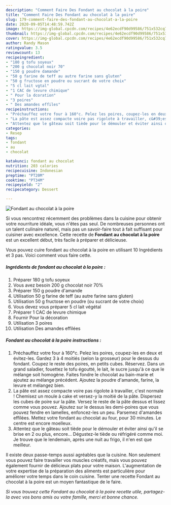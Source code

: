 ```yaml
---
description: "Comment Faire Des Fondant au chocolat à la poire"
title: "Comment Faire Des Fondant au chocolat à la poire"
slug: 179-comment-faire-des-fondant-au-chocolat-a-la-poire
date: 2020-09-05T14:48:59.742Z
image: https://img-global.cpcdn.com/recipes/4e62ecdf90d99586/751x532cq70/fondant-au-chocolat-a-la-poire-photo-principale-de-la-recette.jpg
thumbnail: https://img-global.cpcdn.com/recipes/4e62ecdf90d99586/751x532cq70/fondant-au-chocolat-a-la-poire-photo-principale-de-la-recette.jpg
cover: https://img-global.cpcdn.com/recipes/4e62ecdf90d99586/751x532cq70/fondant-au-chocolat-a-la-poire-photo-principale-de-la-recette.jpg
author: Randy Mason
ratingvalue: 3.5
reviewcount: 13
recipeingredient:
- "180 g tofu soyeux"
- "200 g chocolat noir 70"
- "150 g poudre damande"
- "50 g farine de teff au autre farine sans gluten"
- "50 g fructose en poudre ou sucrant de votre choix"
- "5 cl lait vgtal"
- "1 CAC de levure chimique"
- " Pour la dcoration"
- "3 poires"
- " Des amandes effiles"
recipeinstructions:
- "Préchauffez votre four à 160°c. Pelez les poires, coupez-les en deux et évitez-les. Gardez 3 à 4 moitiés (selon la grosseur) pour le dessus du fondant. Coupez le reste des poires, en petits cubes. Réservez. Dans un grand saladier, fouettez le tofu égoutté, le lait, le sucre jusqu&#39;à ce que le mélange soit homogène. Faites fondre le chocolat au bain-marie et ajoutez au mélange précédent. Ajoutez la poudre d&#39;amande, farine, la levure et mélangez bien."
- "La pâte est assez compacte voire pas rigolote à travailler, c&#39;est normale ! Chemisez un moule à cake et versez-y la moitié de la pâte. Dispersez les cubes de poire sur la pâte. Versez le reste de la pâte dessus et lissez comme vous pouvez. Ajoutez sur le dessus les demi-poires que vous pouvez fendre en lamelles, enfoncez-les un peu. Parsemez d&#39;amandes effilées. Mettez votre fondant au chocolat au four, pour 30 minutes. Le centre est encore moelleux."
- "Attentez que le gâteau soit tiède pour le démouler et éviter ainsi qu&#39;il se brise en 2 ou plus, encore... Dégustez-le tiède ou réfrigéré comme moi. Je trouve que le lendemain, après une nuit au frigo, il n&#39;en est que meilleur."
categories:
- Resep
tags:
- fondant
- au
- chocolat

katakunci: fondant au chocolat 
nutrition: 203 calories
recipecuisine: Indonesian
preptime: "PT20M"
cooktime: "PT34M"
recipeyield: "2"
recipecategory: Dessert

---
```



![Fondant au chocolat à la poire](https://img-global.cpcdn.com/recipes/4e62ecdf90d99586/751x532cq70/fondant-au-chocolat-a-la-poire-photo-principale-de-la-recette.jpg)

Si vous rencontrez récemment des problèmes dans la cuisine pour obtenir votre nourriture idéale, vous n'êtes pas seul. De nombreuses personnes ont un talent culinaire naturel, mais pas un savoir-faire tout à fait suffisant pour cuisiner avec excellence. Cette recette de <strong> Fondant au chocolat à la poire </strong> est un excellent début, très facile à préparer et délicieuse.

<!--inarticleads1-->

Vous pouvez cuire fondant au chocolat à la poire en utilisant 10 Ingrédients et 3 pas. Voici comment vous faire cette.

##### Ingrédients de fondant au chocolat à la poire :

1. Préparer 180 g tofu soyeux
1. Vous avez besoin 200 g chocolat noir 70%
1. Préparer 150 g poudre d&#39;amande
1. Utilisation 50 g farine de teff (au autre farine sans gluten)
1. Utilisation 50 g fructose en poudre (ou sucrant de votre choix)
1. Vous devez vous préparer 5 cl lait végétal
1. Préparer 1 CAC de levure chimique
1. Fournir  Pour la décoration
1. Utilisation 3 poires
1. Utilisation  Des amandes effilées




<!--inarticleads2-->

##### Fondant au chocolat à la poire instructions :

1. Préchauffez votre four à 160°c. Pelez les poires, coupez-les en deux et évitez-les. Gardez 3 à 4 moitiés (selon la grosseur) pour le dessus du fondant. Coupez le reste des poires, en petits cubes. Réservez. Dans un grand saladier, fouettez le tofu égoutté, le lait, le sucre jusqu&#39;à ce que le mélange soit homogène. Faites fondre le chocolat au bain-marie et ajoutez au mélange précédent. Ajoutez la poudre d&#39;amande, farine, la levure et mélangez bien.
1. La pâte est assez compacte voire pas rigolote à travailler, c&#39;est normale ! Chemisez un moule à cake et versez-y la moitié de la pâte. Dispersez les cubes de poire sur la pâte. Versez le reste de la pâte dessus et lissez comme vous pouvez. Ajoutez sur le dessus les demi-poires que vous pouvez fendre en lamelles, enfoncez-les un peu. Parsemez d&#39;amandes effilées. Mettez votre fondant au chocolat au four, pour 30 minutes. Le centre est encore moelleux.
1. Attentez que le gâteau soit tiède pour le démouler et éviter ainsi qu&#39;il se brise en 2 ou plus, encore... Dégustez-le tiède ou réfrigéré comme moi. Je trouve que le lendemain, après une nuit au frigo, il n&#39;en est que meilleur.




<!--inarticleads1-->

<p>
Il existe deux passe-temps aussi agréables que la cuisine. Non seulement vous pouvez faire travailler vos muscles créatifs, mais vous pouvez également fournir de délicieux plats pour votre maison. L'augmentation de votre expertise de la préparation des aliments est particulière pour améliorer votre temps dans le coin cuisine. Tenter une recette Fondant au chocolat à la poire est un moyen fantastique de le faire.
</p>

<p>
<i>Si vous trouvez cette Fondant au chocolat à la poire recette utile, partagez-la avec vos bons amis ou votre famille, merci et bonne chance.</i>
</p>
